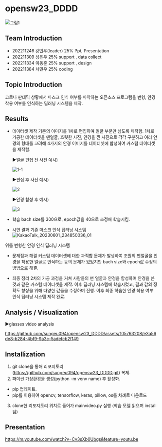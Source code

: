 # opensw23_DDDD
![그림1](https://github.com/sungeu094/opensw23_DDDD/assets/127185696/f166a582-f557-4bec-8034-afa9bd5f58f8)



## Team Introduction
 - 202211246 강민우(leader) 25% Ppt, Presentation
 - 202211309 성은우 25% support , data collect
 - 202211334 이동훈 25% support , design
 - 202211384 차민우 25% coding

## Topic Introduction
 코로나 판데믹 상황에서 마스크 인식 여부를 파악하는 오픈소스 프로그램을 변형, 안경 착용 여부를 인식하는 딥러닝 시스템을 제작.

## Results
 - 데이터셋 제작
  기존의 이미지를 1차로 편집하여 얼굴 부분만 남도록 제작함. 1차로 가공한 데이터셋을 맨얼굴, 흐릿한 사진, 안경을 낀 사진으로 각각 구분하고 여러 안경의 형태를 고려해 4가지의 안경 이미지를 데이터셋에 합성하여 커스텀 데이터셋을 제작함.
  
   ▶얼굴 편집 전 사진 예시)
   
   
   ![1-1](https://github.com/sungeu094/opensw23_DDDD/assets/105763208/4af86f41-3b75-40a3-aefd-3ad73f259411)


   ▶편집 후 사진 예시)
   
   
   ![2](https://github.com/sungeu094/opensw23_DDDD/assets/105763208/53636416-a783-44c3-a874-9f21f0c4c33a)
 

   ▶안경 합성 후 예시)
   
   
   ![3](https://github.com/sungeu094/opensw23_DDDD/assets/105763208/929af2cd-55d5-4aad-b97e-d375790263f8)
 

 - 학습
  bach size를 300으로, epoch값을 40으로 조정해 학습시킴.

 - 시연 결과
  기존 마스크 인식 딥러닝 시스템
  ![KakaoTalk_20230601_234850036_01](https://github.com/sungeu094/opensw23_DDDD/assets/127185696/3631d250-8ae4-4dbf-a631-08332d491bd0)

  위를 변형한 안경 인식 딥러닝 시스템
  
  
 - 문제점과 해결
  커스텀 데이터셋에 대한 과적합 문제가 발생하여 조원의 맨얼굴을 인경을 착용한 얼굴로 인식하는 등의 문제가 있었지만 bach size와 epoch값 수정의 방법으로 해결.
  
  - 최종 정리
  2차의 가공 과정을 거쳐 사람들의 맨 얼굴과 안경을 합성하여 안경을 쓴 것과 같은 커스텀 데이터셋을 제작. 이후 딥러닝 시스템에 학습시켰고, 결과 값의 정확도 향상을 위해 다양한 값들을 수정하며 진행. 이후 최종 학습한 안경 착용 여부 인식 딥러닝 시스템 제작 완료.

## Analysis / Visualization

▶glasses video analysis

https://github.com/sungeu094/opensw23_DDDD/assets/105763208/e3a56de8-b284-4bf9-9a3c-5adefcb2f149


## Installization
 1. git clone을 통해 리포지토리(https://github.com/sungeu094/opensw23_DDDD.git) 복제.
 2. 파이썬 가상환경을 생성(python -m venv name) 후 활성화.
  - pip 업데이트.
  - pip를 이용하여 opencv, tensorflow, keras, pillow, os를 차례로 다운로드
 3. clone한 리포지토리 위치로 들어가 mainvideo.py 실행 (학습 모델 읽으며 install 됨)

## Presentation
https://m.youtube.com/watch?v=Cv3sXb0Ubgs&feature=youtu.be

